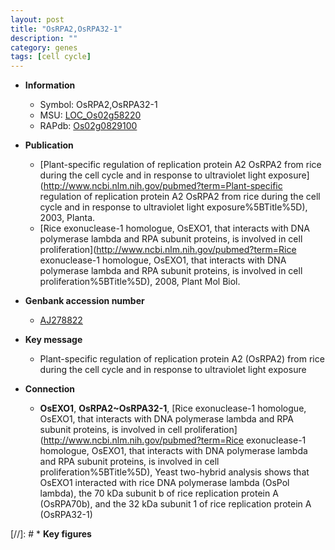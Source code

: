 ```yaml
---
layout: post
title: "OsRPA2,OsRPA32-1"
description: ""
category: genes
tags: [cell cycle]
---
```


* **Information**  
    + Symbol: OsRPA2,OsRPA32-1  
    + MSU: [LOC_Os02g58220](http://rice.plantbiology.msu.edu/cgi-bin/ORF_infopage.cgi?orf=LOC_Os02g58220)  
    + RAPdb: [Os02g0829100](http://rapdb.dna.affrc.go.jp/viewer/gbrowse_details/irgsp1?name=Os02g0829100)  

* **Publication**  
    + [Plant-specific regulation of replication protein A2 OsRPA2 from rice during the cell cycle and in response to ultraviolet light exposure](http://www.ncbi.nlm.nih.gov/pubmed?term=Plant-specific regulation of replication protein A2 OsRPA2 from rice during the cell cycle and in response to ultraviolet light exposure%5BTitle%5D), 2003, Planta.
    + [Rice exonuclease-1 homologue, OsEXO1, that interacts with DNA polymerase lambda and RPA subunit proteins, is involved in cell proliferation](http://www.ncbi.nlm.nih.gov/pubmed?term=Rice exonuclease-1 homologue, OsEXO1, that interacts with DNA polymerase lambda and RPA subunit proteins, is involved in cell proliferation%5BTitle%5D), 2008, Plant Mol Biol.

* **Genbank accession number**  
    + [AJ278822](http://www.ncbi.nlm.nih.gov/nuccore/AJ278822)

* **Key message**  
    + Plant-specific regulation of replication protein A2 (OsRPA2) from rice during the cell cycle and in response to ultraviolet light exposure

* **Connection**  
    + __OsEXO1__, __OsRPA2~OsRPA32-1__, [Rice exonuclease-1 homologue, OsEXO1, that interacts with DNA polymerase lambda and RPA subunit proteins, is involved in cell proliferation](http://www.ncbi.nlm.nih.gov/pubmed?term=Rice exonuclease-1 homologue, OsEXO1, that interacts with DNA polymerase lambda and RPA subunit proteins, is involved in cell proliferation%5BTitle%5D), Yeast two-hybrid analysis shows that OsEXO1 interacted with rice DNA polymerase lambda (OsPol lambda), the 70 kDa subunit b of rice replication protein A (OsRPA70b), and the 32 kDa subunit 1 of rice replication protein A (OsRPA32-1)

[//]: # * **Key figures**  


